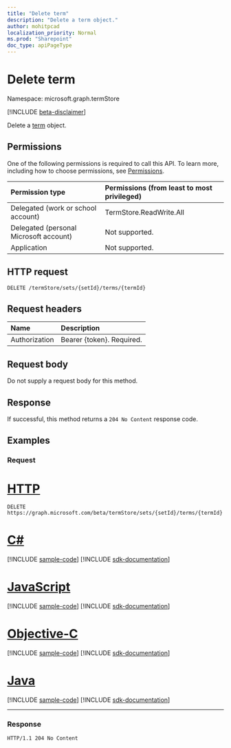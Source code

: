 ```yaml
---
title: "Delete term"
description: "Delete a term object."
author: mohitpcad
localization_priority: Normal
ms.prod: "Sharepoint"
doc_type: apiPageType
---
```


# Delete term
Namespace: microsoft.graph.termStore

[!INCLUDE [beta-disclaimer](../../includes/beta-disclaimer.md)]

Delete a [term](../resources/termstore-term.md) object.

## Permissions
One of the following permissions is required to call this API. To learn more, including how to choose permissions, see [Permissions](/graph/permissions-reference).

|Permission type|Permissions (from least to most privileged)|
|:---|:---|
|Delegated (work or school account) |TermStore.ReadWrite.All |
|Delegated (personal Microsoft account) | Not supported.    |
|Application | Not supported. |


## HTTP request

<!-- {
  "blockType": "ignored"
}
-->
``` http
DELETE /termStore/sets/{setId}/terms/{termId}
```

## Request headers
|Name|Description|
|:---|:---|
|Authorization|Bearer {token}. Required.|

## Request body
Do not supply a request body for this method.

## Response

If successful, this method returns a `204 No Content` response code.

## Examples

### Request

# [HTTP](#tab/http)
<!-- {
  "blockType": "request",
  "name": "delete_term"
}
-->
``` http
DELETE https://graph.microsoft.com/beta/termStore/sets/{setId}/terms/{termId}
```
# [C#](#tab/csharp)
[!INCLUDE [sample-code](../includes/snippets/csharp/delete-term-csharp-snippets.md)]
[!INCLUDE [sdk-documentation](../includes/snippets/snippets-sdk-documentation-link.md)]

# [JavaScript](#tab/javascript)
[!INCLUDE [sample-code](../includes/snippets/javascript/delete-term-javascript-snippets.md)]
[!INCLUDE [sdk-documentation](../includes/snippets/snippets-sdk-documentation-link.md)]

# [Objective-C](#tab/objc)
[!INCLUDE [sample-code](../includes/snippets/objc/delete-term-objc-snippets.md)]
[!INCLUDE [sdk-documentation](../includes/snippets/snippets-sdk-documentation-link.md)]

# [Java](#tab/java)
[!INCLUDE [sample-code](../includes/snippets/java/delete-term-java-snippets.md)]
[!INCLUDE [sdk-documentation](../includes/snippets/snippets-sdk-documentation-link.md)]

---



### Response
<!-- {
  "blockType": "response",
  "truncated": true
}
-->
``` http
HTTP/1.1 204 No Content
```

[microsoft.graph.termStore.term]: ../resources/termstore-term.md

<!--
{
  "type": "#page.annotation",
  "description": "Delete a term entity in termStore",
  "keywords": "term,termStore",
  "section": "documentation",
  "tocPath": "termStore/Delete term",
  "suppressions": [
  ]
}
-->


